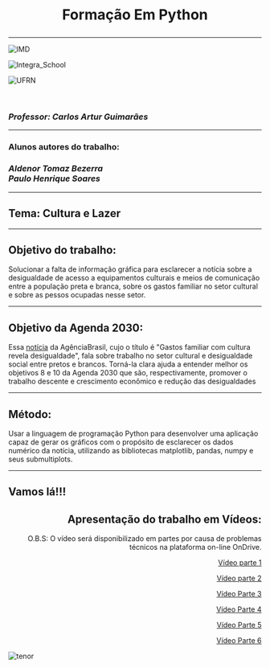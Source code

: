 <h1><p  align="center"><b>Formação Em Python</b></p></h1><hr/>

![IMD](https://user-images.githubusercontent.com/66085641/85236510-f3173d00-b3f4-11ea-8a2a-eb43f503f68d.jpg)

![Integra_School](https://user-images.githubusercontent.com/66085641/85236675-5e154380-b3f6-11ea-9b93-442793296196.jpg)

![UFRN](https://user-images.githubusercontent.com/66085641/85236836-ddefdd80-b3f7-11ea-8363-36477364110e.jpg)

<br/><h3 align="left"><i><b>Professor: Carlos Artur Guimarães</b></i></h3><hr/>
<h3>Alunos autores do trabalho:</h3>
<h3 align="left"><i><b>Aldenor Tomaz Bezerra</b></i><br/><i><b>Paulo Henrique Soares</b></i></h3><hr/>

<h2>Tema: Cultura e Lazer</h2><hr/>
<h2>Objetivo do trabalho:</h2>
<p>Solucionar a falta de informação gráfica para esclarecer a notícia sobre a desigualdade  de acesso a equipamentos culturais e meios de comunicação entre a população preta e branca, sobre os gastos familiar no setor cultural e sobre as pessos ocupadas nesse setor.</p><hr/>
<h2>Objetivo da Agenda 2030:</h2>
<p>Essa <a href= "https://agenciabrasil.ebc.com.br/geral/noticia/2019-12/gasto-familiar-com-cultura-revela-desigualdade-diz-pesquisa">  notícia</a> da AgênciaBrasil, cujo o título é "Gastos familiar com cultura revela desigualdade", fala sobre trabalho no setor cultural e desigualdade social entre pretos e brancos. Torná-la clara ajuda a entender melhor os objetivos 8 e 10 da Agenda 2030 que são, respectivamente, promover o trabalho descente e crescimento econômico e redução das desigualdades</p><hr/>
<h2>Método:</h2>
<p>Usar a linguagem de programação Python para desenvolver uma aplicação capaz de gerar os gráficos  com o propósito  de esclarecer os dados numérico da notícia, utilizando as bibliotecas matplotlib, pandas, numpy e seus submultiplots.</p><hr/>

<h2>Vamos lá!!!</h2>

<h2 align="right">Apresentação do trabalho em Vídeos:</h2>
<p align="right"> O.B.S: O vídeo será disponibilizado em partes por causa de problemas técnicos na plataforma on-line OnDrive.</p>
<p align="right"><a href="https://1drv.ms/v/s!Ag5K8ViIXwJVoCFAvyu2_IxZYkbQ?e=ax2mtF">Vídeo parte 1</a></p>
<p align="right"><a href="https://1drv.ms/v/s!Ag5K8ViIXwJVoCKy-BNBD8UaquyK?e=4bDQQg">Vídeo parte 2</a></p>
<p align="right"><a href="https://1drv.ms/v/s!Ag5K8ViIXwJVoCQ-FyA_zOppRqDu?e=P2EZxa">Vídeo Parte 3</a></p>
<p align="right"><a href="https://1drv.ms/v/s!Ag5K8ViIXwJVoCawkFnScbm539_N?e=TIo2Ln">Vídeo Parte 4</a></p>
<p align="right"><a href="https://1drv.ms/v/s!Ag5K8ViIXwJVoCceh2XLgr2yC39v?e=Mh6hjT">Vídeo Parte 5</a></p>
<p align="right"><a href="https://1drv.ms/v/s!Ag5K8ViIXwJVoCj6Lm0u80LsnfzE?e=hKUyXy">Vídeo Parte 6</a></p>
  
  ![tenor](https://user-images.githubusercontent.com/66085641/85237437-49887980-b3fd-11ea-8e40-f3eb337a6cd3.gif)
  
